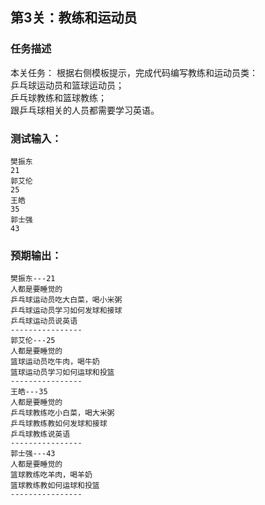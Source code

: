 ## 第3关：教练和运动员
### 任务描述
本关任务： 
根据右侧模板提示，完成代码编写教练和运动员类：<br />
乒乓球运动员和篮球运动员；<br />
乒乓球教练和篮球教练；<br />
跟乒乓球相关的人员都需要学习英语。<br />

### 测试输入：
```shell
樊振东
21
郭艾伦
25
王皓
35
郭士强
43
```

### 预期输出：
```shell
樊振东---21
人都是要睡觉的
乒乓球运动员吃大白菜，喝小米粥
乒乓球运动员学习如何发球和接球
乒乓球运动员说英语
----------------
郭艾伦---25
人都是要睡觉的
篮球运动员吃牛肉，喝牛奶
篮球运动员学习如何运球和投篮
----------------
王皓---35
人都是要睡觉的
乒乓球教练吃小白菜，喝大米粥
乒乓球教练教如何发球和接球
乒乓球教练说英语
----------------
郭士强---43
人都是要睡觉的
篮球教练吃羊肉，喝羊奶
篮球教练教如何运球和投篮
----------------
```